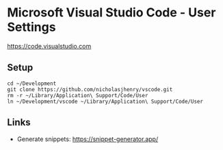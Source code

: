 # Microsoft Visual Studio Code - User Settings

https://code.visualstudio.com

## Setup

    cd ~/Development
    git clone https://github.com/nicholasjhenry/vscode.git
    rm -r ~/Library/Application\ Support/Code/User
    ln ~/Development/vscode ~/Library/Application\ Support/Code/User

## Links

- Generate snippets: https://snippet-generator.app/
